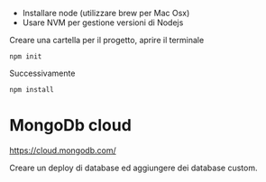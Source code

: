 - Installare node (utilizzare brew per Mac Osx)
- Usare NVM per gestione versioni di Nodejs


Creare una cartella per il progetto, aprire il terminale

`npm init`

Successivamente

`npm install`

# MongoDb cloud

https://cloud.mongodb.com/

Creare un deploy di database ed aggiungere dei database custom.